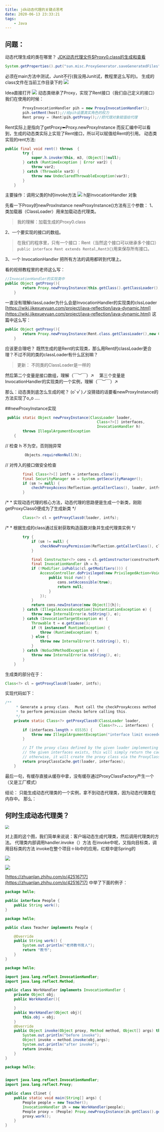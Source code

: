 ```yaml
---
title: jdk动态代理的关键点思考
date: 2020-06-13 23:33:21
tags:
	- Java
---
```


## 问题：
动态代理生成的类在哪里？
[JDK动态代理文件$Proxy0.class的生成和查看](https://blog.csdn.net/ywlmsm1224811/article/details/92583559?utm_medium=distribute.pc_relevant.none-task-blog-BlogCommendFromMachineLearnPai2-2.nonecase&depth_1-utm_source=distribute.pc_relevant.none-task-blog-BlogCommendFromMachineLearnPai2-2.nonecase)
```java
System.getProperties().put("sun.misc.ProxyGenerator.saveGeneratedFiles","true");
```
<!--more-->

必须在main方法中测试，Junit不行(我没用Junit试，教程里这么写的)。
生成的class文件在当前工作目录下的
![](https://upload-images.jianshu.io/upload_images/19092361-d24a0dc77034eca6.png?imageMogr2/auto-orient/strip%7CimageView2/2/w/1240)


Idea直接打开
![](https://upload-images.jianshu.io/upload_images/19092361-63084d1e491b9ed4.png?imageMogr2/auto-orient/strip%7CimageView2/2/w/1240)
动态类继承了Proxy，实现了Rent接口（我们自己定义的接口）
我们在使用的时候：
```java
        ProxyInvocationHandler pih = new ProxyInvocationHandler();
        pih.setRent(host);//给pih设置真实角色的权力
        Rent proxy = (Rent)pih.getProxy();//把代理对象赋值给代理
```
Rent实际上是指向了getProxy⬅Proxy.newProxyInstance
而反汇编中可以看到，生成的动态类实际上实现了Rent接口，所以可以赋值给Rent的引用。
动态类实现的rent方法:
```java
public final void rent() throws  {
        try {
            super.h.invoke(this, m3, (Object[])null);
        } catch (RuntimeException | Error var2) {
            throw var2;
        } catch (Throwable var3) {
            throw new UndeclaredThrowableException(var3);
        }
    }
```
主要操作：调用父类的h的invoke方法
![](https://upload-images.jianshu.io/upload_images/19092361-103f5997dccb8eeb.png?imageMogr2/auto-orient/strip%7CimageView2/2/w/1240)
h是InvocationHandler 对象

先看一下Proxy的newProxInstance
newProxyInstance()方法有三个参数： 
1、类加载器（ClassLoader）用来加载动态代理类。
> 我的理解：加载生成的Proxy0.class 

2、一个要实现的接口的数组。 
>在我们的程序里，只有一个接口：Rent（当然这个接口可以继承多个接口）`public interface Rent extends Rental,Rent3{}`用来保存所有接口。

3、一个 InvocationHandler 把所有方法的调用都转到代理上。

看的视频教程里的老师这么写：
```java
//InvocationHandler的实现类中
public Object getProxy(){
        return Proxy.newProxyInstance(this.getClass().getClassLoader(),rent.getClass().getInterfaces(),this);
    }
```
一直没有理解classLoader为什么会是InvocationHandler的实现类的clssLoader
[https://wiki.jikexueyuan.com/project/java-reflection/java-dynamic.html](https://wiki.jikexueyuan.com/project/java-reflection/java-dynamic.html)
这篇中这么写：
```java
public Object getProxy(){
        return Proxy.newProxyInstance(Rent.class.getClassLoader(),new Class[] {Rent.class},this);
    }
```
应该更合理吧？
既然生成的是Rent的实现类，那么用Rent的classLoader更合理？不过不同的类的classLoader有什么区别嘛？

> 更新： 不同类的ClassLoader是一样的

然后第二个变量是接口数组，理解（￣︶￣）↗　
第三个变量是 InvocationHandler的实现类的一个实例，理解（￣︶￣）↗　

那么：动态类到底怎么生成的呢？
(oﾟvﾟ)ノ没猜错的话要看newProxyInstance的方法实现了o_o ....

##newProxyInstance实现
```java
 public static Object newProxyInstance(ClassLoader loader,
                                          Class<?>[] interfaces,
                                          InvocationHandler h)
        throws IllegalArgumentException
    {
```
// 检查 h 不为空，否则抛异常 
 ```java
          Objects.requireNonNull(h);
 ```

   // 对传入的接口做安全检查

```   java
        final Class<?>[] intfs = interfaces.clone();
        final SecurityManager sm = System.getSecurityManager();
        if (sm != null) {
            checkProxyAccess(Reflection.getCallerClass(), loader, intfs);
        }
```
  /*
       * 实现动态代理的核心方法，动态代理的思路便是生成一个新类，刚刚getProxyClass0便成为了生成新类
         */
```java
        Class<?> cl = getProxyClass0(loader, intfs);
```
 /*
         * 根据生成的class通过反射获取构造函数对象并生成代理类实例
                  */

```java
        try {
            if (sm != null) {
                checkNewProxyPermission(Reflection.getCallerClass(), cl);
            }

            final Constructor<?> cons = cl.getConstructor(constructorParams);
            final InvocationHandler ih = h;
            if (!Modifier.isPublic(cl.getModifiers())) {
                AccessController.doPrivileged(new PrivilegedAction<Void>() {
                    public Void run() {
                        cons.setAccessible(true);
                        return null;
                    }
                });
            }
            return cons.newInstance(new Object[]{h});
        } catch (IllegalAccessException|InstantiationException e) {
            throw new InternalError(e.toString(), e);
        } catch (InvocationTargetException e) {
            Throwable t = e.getCause();
            if (t instanceof RuntimeException) {
                throw (RuntimeException) t;
            } else {
                throw new InternalError(t.toString(), t);
            }
        } catch (NoSuchMethodException e) {
            throw new InternalError(e.toString(), e);
        }
    }
```
生成类的部分在于：
```java
Class<?> cl = getProxyClass0(loader, intfs);
```
实现代码如下：
```java
/**
     * Generate a proxy class.  Must call the checkProxyAccess method
     * to perform permission checks before calling this.
     */
    private static Class<?> getProxyClass0(ClassLoader loader,
                                           Class<?>... interfaces) {
        if (interfaces.length > 65535) {
            throw new IllegalArgumentException("interface limit exceeded");
        }

        // If the proxy class defined by the given loader implementing
        // the given interfaces exists, this will simply return the cached copy;
        // otherwise, it will create the proxy class via the ProxyClassFactory
        return proxyClassCache.get(loader, interfaces);
    }
```
最后一句，有缓存直接从缓存中拿，没有缓存通过ProxyClassFactory产生一个（又是工厂模式）

结论：
只能生成动态代理类的一个实例，拿不到动态代理类，因为动态代理类在内存中。
那么：

## 何时生成动态代理类？
<img src="https://images2017.cnblogs.com/blog/401339/201710/401339-20171024224513066-180150579.png" style="zoom:80%;" />

对上面的这个图，我们简单来说说：客户端动态生成代理类，然后调用代理类的方法。
代理类内部调用handler.invoke（）方法
在invoke中呢，又指向目标类，调用目标类的方法
invoke在整个项目＋lib中的应用，红框中是Spring的

![](https://upload-images.jianshu.io/upload_images/19092361-c32760d3bab2562e.png?imageMogr2/auto-orient/strip%7CimageView2/2/w/1240)


![](https://upload-images.jianshu.io/upload_images/19092361-3ee55a193418f195.png?imageMogr2/auto-orient/strip%7CimageView2/2/w/1240)



[https://zhuanlan.zhihu.com/p/42516717](https://zhuanlan.zhihu.com/p/42516717) 中举了下面的例子：

```java
package hello;

public interface People {
    public String work();
}

package hello;

public class Teacher implements People {

    @Override
    public String work() {
        System.out.println("老师教书育人");
        return "教书";
    }
}

package hello;

import java.lang.reflect.InvocationHandler;
import java.lang.reflect.Method;

public class WorkHandler implements InvocationHandler {
    private Object obj;
    public WorkHandler(){

    }
    public WorkHandler(Object obj){
        this.obj = obj;
    }
    @Override
    public Object invoke(Object proxy, Method method, Object[] args) throws Throwable {
        System.out.println("before invoke");
        Object invoke = method.invoke(obj,args);
        System.out.println("after invoke");
        return invoke;
    }
}

package hello;


import java.lang.reflect.InvocationHandler;
import java.lang.reflect.Proxy;

public class Clinet {
    public static void main(String[] args) {
        People people = new Teacher();
        InvocationHandler ih = new WorkHandler(people);
        People proxy = (People) Proxy.newProxyInstance(ih.getClass().getClassLoader(),people.getClass().getInterfaces(),ih);
        proxy.work();
    }
}

```





